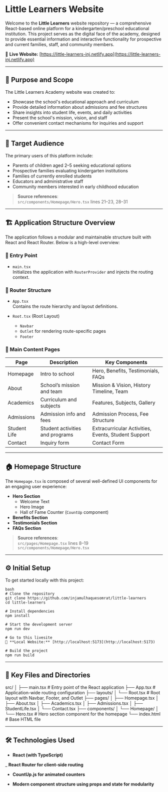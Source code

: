 # Little Learners Website

Welcome to the **Little Learners** website repository — a comprehensive React-based online platform for a kindergarten/preschool educational institution. This project serves as the digital face of the academy, designed to provide essential information and interactive functionality for prospective and current families, staff, and community members.

🔗 **Live Website:** [https://little-learners-inj.netlify.app](https://little-learners-inj.netlify.app)

---

## 📌 Purpose and Scope

The Little Learners Academy website was created to:

- Showcase the school's educational approach and curriculum
- Provide detailed information about admissions and fee structures
- Share insights into student life, events, and daily activities
- Present the school's mission, vision, and staff
- Offer convenient contact mechanisms for inquiries and support

---

## 👥 Target Audience

The primary users of this platform include:

- Parents of children aged 2–5 seeking educational options
- Prospective families evaluating kindergarten institutions
- Families of currently enrolled students
- Educators and administrative staff
- Community members interested in early childhood education

> **Source references**:  
> `src/components/Homepage/Hero.tsx` lines 21–23, 28–31

---

## 🏗️ Application Structure Overview

The application follows a modular and maintainable structure built with React and React Router. Below is a high-level overview:

### 📁 Entry Point

- `main.tsx`  
  Initializes the application with `RouterProvider` and injects the routing context.

### 🧭 Router Structure

- `App.tsx`  
  Contains the route hierarchy and layout definitions.

- `Root.tsx` (Root Layout)
  - `Navbar`
  - `Outlet` for rendering route-specific pages
  - `Footer`

### 🧱 Main Content Pages

| Page         | Description                     | Key Components                                      |
| ------------ | ------------------------------- | --------------------------------------------------- |
| Homepage     | Intro to school                 | Hero, Benefits, Testimonials, FAQs                  |
| About        | School’s mission and team       | Mission & Vision, History Timeline, Team            |
| Academics    | Curriculum and subjects         | Features, Subjects, Gallery                         |
| Admissions   | Admission info and fees         | Admission Process, Fee Structure                    |
| Student Life | Student activities and programs | Extracurricular Activities, Events, Student Support |
| Contact      | Inquiry form                    | Contact Form                                        |

---

## 🏠 Homepage Structure

The `Homepage.tsx` is composed of several well-defined UI components for an engaging user experience:

- **Hero Section**
  - Welcome Text
  - Hero Image
  - Hall of Fame Counter (`CountUp` component)
- **Benefits Section**
- **Testimonials Section**
- **FAQs Section**

> **Source references**:  
> `src/pages/Homepage.tsx` lines 8–19  
> `src/components/Homepage/Hero.tsx`

---

## ⚙️ Initial Setup

To get started locally with this project:

```
bash
# Clone the repository
git clone https://github.com/injamulhaquesomrat/little-learners
cd little-learners

# Install dependencies
npm install

# Start the development server
npm run dev

# Go to this livesite
🔗 **Local Website:** [http://localhost:5173](http://localhost:5173)

# Build the project
npm run build
```
---

## 📌 Key Files and Directories

src/
│
├── main.tsx                    # Entry point of the React application
├── App.tsx                     # Application-wide routing configuration
├── layouts/
│   └── Root.tsx                # Root layout with Navbar, Footer, and Outlet
├── pages/
│   ├── Homepage.tsx
│   ├── About.tsx
│   ├── Academics.tsx
│   ├── Admissions.tsx
│   ├── StudentLife.tsx
│   └── Contact.tsx
├── components/
│   └── Homepage/
│       └── Hero.tsx            # Hero section component for the homepage
└── index.html                  # Base HTML file

---

## 🛠️ Technologies Used

- **React (with TypeScript)**

_ **React Router for client-side routing**

- **CountUp.js for animated counters**

- **Modern component structure using props and state for modularity**
```
